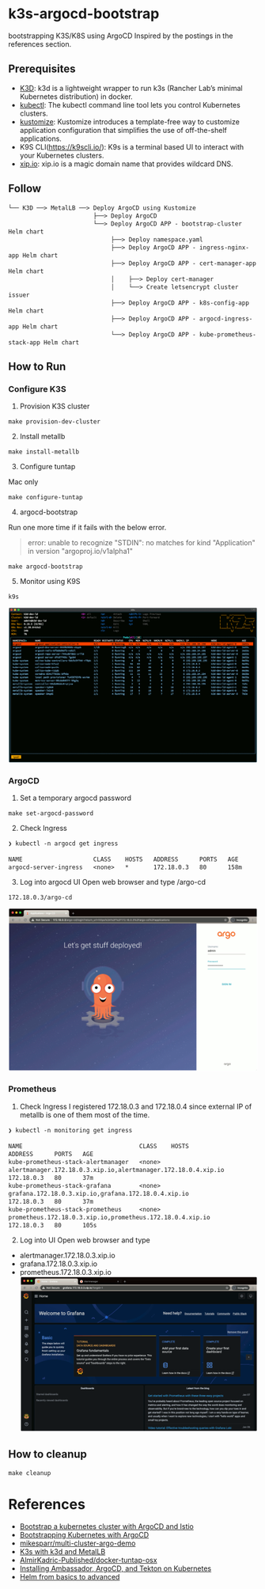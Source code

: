 # k3s-argocd-bootstrap
bootstrapping K3S/K8S using ArgoCD
Inspired by the postings in the references section.

## Prerequisites
* [K3D](https://k3d.io/): k3d is a lightweight wrapper to run k3s (Rancher Lab’s minimal Kubernetes distribution) in docker.
* [kubectl](https://kubernetes.io/docs/reference/kubectl/overview/): The kubectl command line tool lets you control Kubernetes clusters. 
* [kustomize](https://kustomize.io/): Kustomize introduces a template-free way to customize application configuration that simplifies the use of off-the-shelf applications.
* K9S CLI(https://k9scli.io/): K9s is a terminal based UI to interact with your Kubernetes clusters.
* [xip.io](http://xip.io/): xip.io is a magic domain name that provides wildcard DNS.

## Follow
```
└── K3D ──> MetalLB ──> Deploy ArgoCD using Kustomize
                        ├──> Deploy ArgoCD
                        └──> Deploy ArgoCD APP - bootstrap-cluster Helm chart
                             ├──> Deploy namespace.yaml
                             ├──> Deploy ArgoCD APP - ingress-nginx-app Helm chart
                             ├──> Deploy ArgoCD APP - cert-manager-app Helm chart
                             │    ├──> Deploy cert-manager
                             │    └──> Create letsencrypt cluster issuer
                             ├──> Deploy ArgoCD APP - k8s-config-app Helm chart
                             ├──> Deploy ArgoCD APP - argocd-ingress-app Helm chart
                             └──> Deploy ArgoCD APP - kube-prometheus-stack-app Helm chart
```

## How to Run
### Configure K3S
1. Provision K3S cluster
```
make provision-dev-cluster
```
2. Install metallb
```
make install-metallb
```
3. Configure tuntap

Mac only
```
make configure-tuntap
```
4. argocd-bootstrap

Run one more time if it fails with the below error.
> error: unable to recognize "STDIN": no matches for kind "Application" in version "argoproj.io/v1alpha1"
```
make argocd-bootstrap
```
5. Monitor using K9S
```
k9s
```
![](./docs/images/01.k9s_argocd.gif)

### ArgoCD
1. Set a temporary argocd password
```
make set-argocd-password
```
2. Check Ingress
```
❯ kubectl -n argocd get ingress

NAME                    CLASS    HOSTS   ADDRESS      PORTS   AGE
argocd-server-ingress   <none>   *       172.18.0.3   80      158m
```
3. Log into argocd UI
Open web browser and type <argocd ingress address>/argo-cd
```
172.18.0.3/argo-cd
```
![](./docs/images/02.argocd.gif)

### Prometheus
1. Check Ingress
I registered 172.18.0.3 and 172.18.0.4 since external IP of metallb is one of them most of the time.
```
❯ kubectl -n monitoring get ingress

NAME                                 CLASS    HOSTS                                                           ADDRESS      PORTS   AGE
kube-prometheus-stack-alertmanager   <none>   alertmanager.172.18.0.3.xip.io,alertmanager.172.18.0.4.xip.io   172.18.0.3   80      37m
kube-prometheus-stack-grafana        <none>   grafana.172.18.0.3.xip.io,grafana.172.18.0.4.xip.io             172.18.0.3   80      37m
kube-prometheus-stack-prometheus     <none>   prometheus.172.18.0.3.xip.io,prometheus.172.18.0.4.xip.io       172.18.0.3   80      105s
```
2. Log into UI
Open web browser and type
* alertmanager.172.18.0.3.xip.io
* grafana.172.18.0.3.xip.io
* prometheus.172.18.0.3.xip.io
![](./docs/images/03.kube-prometheus.gif)

## How to cleanup
```
make cleanup
```

# References
* [Bootstrap a kubernetes cluster with ArgoCD and Istio](https://nemo83.dev/posts/argocd-istio-operator-bootstrap/)
* [Bootstrapping Kubernetes with ArgoCD](https://alexsimonjones.medium.com/bootstrapping-kubernetes-with-argocd-989f27ae475)
* [mikesparr/multi-cluster-argo-demo](https://github.com/mikesparr/multi-cluster-argo-demo)
* [K3s with k3d and MetalLB](https://blog.kubernauts.io/k3s-with-k3d-and-metallb-on-mac-923a3255c36e)
* [AlmirKadric-Published/docker-tuntap-osx](https://github.com/AlmirKadric-Published/docker-tuntap-osx)
* [Installing Ambassador, ArgoCD, and Tekton on Kubernetes](https://medium.com/dzerolabs/installing-ambassador-argocd-and-tekton-on-kubernetes-540aacc983b9)
* [Helm from basics to advanced](https://banzaicloud.com/blog/creating-helm-charts/)
